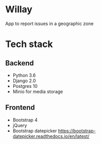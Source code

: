 # Willay

App to report issues in a geographic zone

# Tech stack

## Backend

- Python 3.6
- Django 2.0
- Postgres 10
- Minio for media storage

## Frontend

- Bootstrap 4
- jQuery
- Bootstrap datepicker https://bootstrap-datepicker.readthedocs.io/en/latest/
